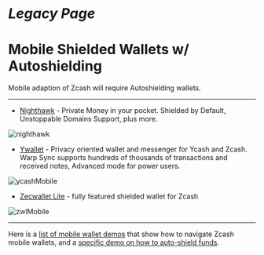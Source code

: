 # *Legacy Page*

# Mobile Shielded Wallets w/ Autoshielding

Mobile adaption of Zcash will require Autoshielding wallets.

---

- [Nighthawk](https://nighthawkwallet.com/) - Private Money in your pocket. Shielded by Default, Unstoppable Domains Support, plus more.

![nighthawk](https://user-images.githubusercontent.com/81990132/185261214-8db4ba87-ccce-4067-b19e-0f31253cab7f.jpg)



- [Ywallet](https://ywallet.app/) - Privacy oriented wallet and messenger for Ycash and Zcash. Warp Sync supports hundreds of thousands of transactions and received notes, Advanced mode for power users.
 
![ycashMobile](https://user-images.githubusercontent.com/81990132/185260679-d575b43b-f2a8-41dc-995f-adda8cca4797.jpg)


- [Zecwallet Lite](https://www.zecwallet.co/) - fully featured shielded wallet for Zcash

![zwlMobile](https://user-images.githubusercontent.com/81990132/185260733-dc356079-48ee-44b9-b33c-4db7402f405d.jpg)


---

Here is a [list of mobile wallet demos](https://www.youtube.com/channel/UC3-KM00kjCUheRzO5cq3PAA) that show how to navigate Zcash mobile wallets, and a [specific demo on how to auto-shield funds](https://www.youtube.com/watch?v=W2msuzrxr3s).
